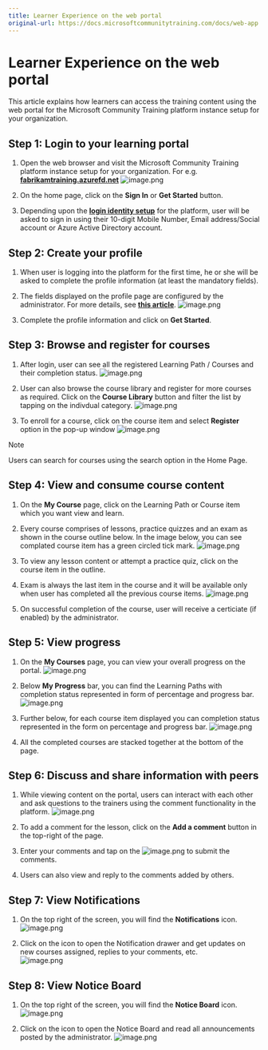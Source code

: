 ```yaml
---
title: Learner Experience on the web portal
original-url: https://docs.microsoftcommunitytraining.com/docs/web-app
---
```


# Learner Experience on the web portal

This article explains how learners can access the training content using the web portal for the Microsoft Community Training platform instance setup for your organization.

## Step 1: Login to your learning portal
1. Open the web browser and visit  the Microsoft Community Training platform instance  setup for your organization. For e.g. [**fabrikamtraining.azurefd.net**](https://fabrikamtraining.azurefd.net/) 
![image.png](../media/image%28173%29.png)

2. On the home page, click on the **Sign In**  or  **Get Started** button.

3. Depending upon the [**login identity setup**](../infrastructure-management/install-your-platform-instance/4_configure-login-social-work-school-account) for the platform, user will be asked to sign in using  their 10-digit Mobile Number, Email address/Social account or Azure Active Directory account.

## Step 2: Create your profile
1. When user is logging into the platform for the first time, he or she will be asked to complete the profile information (at least the mandatory fields). 

2. The fields displayed on the profile page  are configured by the administrator. For more details, see [**this article**](../settings/4_add-additional-profile-fields-for-user-information). 
![image.png](../media/image%28175%29.png)

3. Complete the profile information and click  on **Get Started**. 

## Step 3: Browse and register for courses
1. After login, user can see all the registered Learning Path / Courses and their completion status.
![image.png](../media/image%28434%29.png)

2. User can also browse the course library and register for more courses as required. Click on the **Course Library** button and filter the list by tapping on the indivdual category. 
![image.png](../media/image%28414%29.png)

3. To enroll for a course, click on the course item and select **Register** option in the pop-up window
![image.png](../media/image%28179%29.png)

> [!NOTE]
> Users can search for courses using the search option in the Home Page.

## Step 4: View and consume course content 
1. On the **My Course** page, click on the Learning Path or Course item which you want view and learn.

2. Every course comprises of lessons, practice quizzes and an exam as shown in the course outline below. In the image below, you can see complated course item has a green circled tick mark. 
![image.png](../media/image%28181%29.png)

3. To view any lesson content or  attempt a practice quiz, click on the course item in the outline. 

4. Exam is always the last item in the course and it will be available only when user has completed all the previous course items. 
![image.png](../media/image%28182%29.png)

5. On successful completion of the course, user will receive a certiciate (if enabled) by the administrator.

## Step 5: View progress
1. On the **My Courses** page,  you can view your overall progress on the portal. 
![image.png](../media/image%28415%29.png)

2. Below **My Progress** bar, you can find the Learning Paths with  completion status represented in form of percentage and progress bar. 
![image.png](../media/image%28435%29.png)

3. Further below, for each course item displayed you can completion status represented in the form on percentage and progress bar. 
![image.png](../media/image%28183%29.png)

4. All the completed courses are stacked together at the bottom of the page.

## Step 6: Discuss and share information with peers 
1. While viewing content on the portal, users can interact with each other and ask questions to the trainers using the comment functionality in the platform.
![image.png](../media/image%28163%29.png)

2. To add a comment for the lesson, click on the  **Add a comment** button in the top-right of the page. 

3. Enter your comments and tap on the ![image.png](../media/image%28184%29.png) to submit the comments. 

4. Users can also view and reply to the comments added by others.

## Step 7: View Notifications
1. On the top right of the screen, you will find the **Notifications** icon. 
![image.png](../media/image%28185%29.png)

2. Click on the icon to open the Notification drawer and get updates on new courses assigned, replies to your comments, etc.  
![image.png](../media/image%28186%29.png)

## Step 8: View Notice Board
1. On the top right of the screen, you will find the **Notice Board** icon.  
![image.png](../media/image%28187%29.png)

2. Click on the icon to open the Notice Board and read all announcements posted by the administrator.
![image.png](../media/image%28188%29.png)
